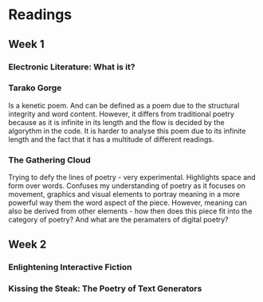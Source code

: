 # Readings 

## Week 1 

### Electronic Literature: What is it? 

### Tarako Gorge 

Is a kenetic poem. And can be defined as a poem due to the structural integrity and word content. However, it differs from traditional poetry because as it is infinite in its length and the flow is decided by the algorythm in the code. It is harder to analyse this poem due to its infinite length and the fact that it has a multitude of different readings. 

### The Gathering Cloud

Trying to defy the lines of poetry - very experimental. Highlights space and form over words. Confuses my understanding of poetry as it focuses on movement, graphics and visual elements to portray meaning in a more powerful way them the word aspect of the piece. However, meaning can also be derived from other elements - how then does this piece fit into the category of poetry? And what are the peramaters of digital poetry?

## Week 2 

### Enlightening Interactive Fiction 

### Kissing the Steak: The Poetry of Text Generators 

